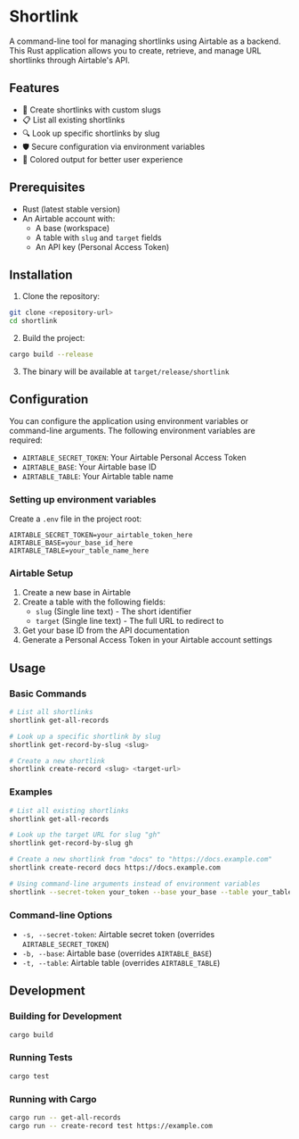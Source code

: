 # Shortlink

A command-line tool for managing shortlinks using Airtable as a backend. This Rust application allows you to create, retrieve, and manage URL shortlinks through Airtable's API.

## Features

- 🔗 Create shortlinks with custom slugs
- 📋 List all existing shortlinks
- 🔍 Look up specific shortlinks by slug
- 🛡️ Secure configuration via environment variables
- 🎨 Colored output for better user experience

## Prerequisites

- Rust (latest stable version)
- An Airtable account with:
  - A base (workspace)
  - A table with `slug` and `target` fields
  - An API key (Personal Access Token)

## Installation

1. Clone the repository:
```bash
git clone <repository-url>
cd shortlink
```

2. Build the project:
```bash
cargo build --release
```

3. The binary will be available at `target/release/shortlink`

## Configuration

You can configure the application using environment variables or command-line arguments. The following environment variables are required:

- `AIRTABLE_SECRET_TOKEN`: Your Airtable Personal Access Token
- `AIRTABLE_BASE`: Your Airtable base ID
- `AIRTABLE_TABLE`: Your Airtable table name

### Setting up environment variables

Create a `.env` file in the project root:

```env
AIRTABLE_SECRET_TOKEN=your_airtable_token_here
AIRTABLE_BASE=your_base_id_here
AIRTABLE_TABLE=your_table_name_here
```

### Airtable Setup

1. Create a new base in Airtable
2. Create a table with the following fields:
   - `slug` (Single line text) - The short identifier
   - `target` (Single line text) - The full URL to redirect to
3. Get your base ID from the API documentation
4. Generate a Personal Access Token in your Airtable account settings

## Usage

### Basic Commands

```bash
# List all shortlinks
shortlink get-all-records

# Look up a specific shortlink by slug
shortlink get-record-by-slug <slug>

# Create a new shortlink
shortlink create-record <slug> <target-url>
```

### Examples

```bash
# List all existing shortlinks
shortlink get-all-records

# Look up the target URL for slug "gh"
shortlink get-record-by-slug gh

# Create a new shortlink from "docs" to "https://docs.example.com"
shortlink create-record docs https://docs.example.com

# Using command-line arguments instead of environment variables
shortlink --secret-token your_token --base your_base --table your_table get-all-records
```

### Command-line Options

- `-s, --secret-token`: Airtable secret token (overrides `AIRTABLE_SECRET_TOKEN`)
- `-b, --base`: Airtable base (overrides `AIRTABLE_BASE`)
- `-t, --table`: Airtable table (overrides `AIRTABLE_TABLE`)

## Development

### Building for Development

```bash
cargo build
```

### Running Tests

```bash
cargo test
```

### Running with Cargo

```bash
cargo run -- get-all-records
cargo run -- create-record test https://example.com
```

